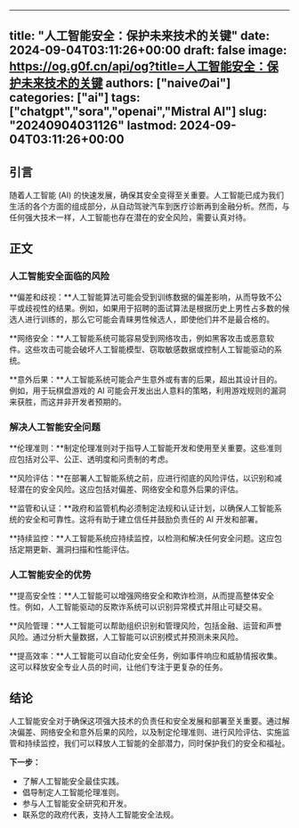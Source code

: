 
---
title: "人工智能安全：保护未来技术的关键"
date: 2024-09-04T03:11:26+00:00
draft: false
image: https://og.g0f.cn/api/og?title=人工智能安全：保护未来技术的关键
authors: ["naiveのai"]
categories: ["ai"]
tags: ["chatgpt","sora","openai","Mistral AI"]
slug: "20240904031126"
lastmod: 2024-09-04T03:11:26+00:00
---
## 引言

随着人工智能 (AI) 的快速发展，确保其安全变得至关重要。人工智能已成为我们生活的各个方面的组成部分，从自动驾驶汽车到医疗诊断再到金融分析。然而，与任何强大技术一样，人工智能也存在潜在的安全风险，需要认真对待。

## 正文

### 人工智能安全面临的风险

**偏差和歧视：**人工智能算法可能会受到训练数据的偏差影响，从而导致不公平或歧视性的结果。例如，如果用于招聘的面试算法是根据历史上男性占多数的候选人进行训练的，那么它可能会青睐男性候选人，即使他们并不是最合格的。

**网络安全：**人工智能系统可能容易受到网络攻击，例如黑客攻击或恶意软件。这些攻击可能会破坏人工智能模型、窃取敏感数据或控制人工智能驱动的系统。

**意外后果：**人工智能系统可能会产生意外或有害的后果，超出其设计目的。例如，用于玩棋盘游戏的 AI 可能会开发出出人意料的策略，利用游戏规则的漏洞来获胜，而这并非开发者预期的。

### 解决人工智能安全问题

**伦理准则：**制定伦理准则对于指导人工智能开发和使用至关重要。这些准则应包括对公平、公正、透明度和问责制的考虑。

**风险评估：**在部署人工智能系统之前，应进行彻底的风险评估，以识别和减轻潜在的安全风险。这应包括对偏差、网络安全和意外后果的评估。

**监管和认证：**政府和监管机构必须制定法规和认证计划，以确保人工智能系统的安全和可靠性。这将有助于建立信任并鼓励负责任的 AI 开发和部署。

**持续监控：**人工智能系统应持续监控，以检测和解决任何安全问题。这应包括定期更新、漏洞扫描和性能评估。

### 人工智能安全的优势

**提高安全性：**人工智能可以增强网络安全和欺诈检测，从而提高整体安全性。例如，人工智能驱动的反欺诈系统可以识别异常模式并阻止可疑交易。

**风险管理：**人工智能可以帮助组织识别和管理风险，包括金融、运营和声誉风险。通过分析大量数据，人工智能可以识别模式并预测未来风险。

**提高效率：**人工智能可以自动化安全任务，例如事件响应和威胁情报收集。这可以释放安全专业人员的时间，让他们专注于更复杂的任务。

## 结论

人工智能安全对于确保这项强大技术的负责任和安全发展和部署至关重要。通过解决偏差、网络安全和意外后果的风险，以及制定伦理准则、进行风险评估、实施监管和持续监控，我们可以释放人工智能的全部潜力，同时保护我们的安全和福祉。

**下一步：**

* 了解人工智能安全最佳实践。
* 倡导制定人工智能伦理准则。
* 参与人工智能安全研究和开发。
* 联系您的政府代表，支持人工智能安全法规。